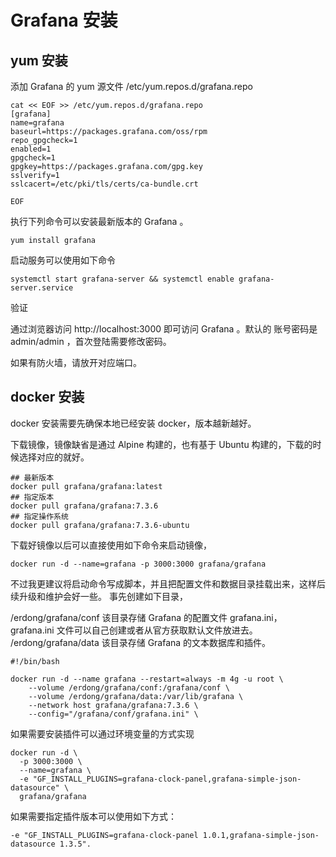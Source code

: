 # Grafana 安装

## yum 安装

添加 Grafana 的 yum 源文件 /etc/yum.repos.d/grafana.repo

```
cat << EOF >> /etc/yum.repos.d/grafana.repo
[grafana]
name=grafana
baseurl=https://packages.grafana.com/oss/rpm
repo_gpgcheck=1
enabled=1
gpgcheck=1
gpgkey=https://packages.grafana.com/gpg.key
sslverify=1
sslcacert=/etc/pki/tls/certs/ca-bundle.crt

EOF
```

执行下列命令可以安装最新版本的 Grafana 。

```
yum install grafana
```

启动服务可以使用如下命令

```
systemctl start grafana-server && systemctl enable grafana-server.service
```

验证

通过浏览器访问 http://localhost:3000 即可访问 Grafana 。默认的 账号密码是 admin/admin ，首次登陆需要修改密码。

如果有防火墙，请放开对应端口。


## docker 安装

docker 安装需要先确保本地已经安装 docker，版本越新越好。

下载镜像，镜像缺省是通过 Alpine 构建的，也有基于 Ubuntu 构建的，下载的时候选择对应的就好。

```
## 最新版本
docker pull grafana/grafana:latest 
## 指定版本
docker pull grafana/grafana:7.3.6
## 指定操作系统
docker pull grafana/grafana:7.3.6-ubuntu
```

下载好镜像以后可以直接使用如下命令来启动镜像，

```
docker run -d --name=grafana -p 3000:3000 grafana/grafana
```

不过我更建议将启动命令写成脚本，并且把配置文件和数据目录挂载出来，这样后续升级和维护会好一些。
事先创建如下目录，

/erdong/grafana/conf 该目录存储 Grafana 的配置文件 grafana.ini，grafana.ini 文件可以自己创建或者从官方获取默认文件放进去。
/erdong/grafana/data 该目录存储 Grafana 的文本数据库和插件。
```
#!/bin/bash

docker run -d --name grafana --restart=always -m 4g -u root \
    --volume /erdong/grafana/conf:/grafana/conf \
    --volume /erdong/grafana/data:/var/lib/grafana \
    --network host grafana/grafana:7.3.6 \
    --config="/grafana/conf/grafana.ini" \
```

如果需要安装插件可以通过环境变量的方式实现

```
docker run -d \
  -p 3000:3000 \
  --name=grafana \
  -e "GF_INSTALL_PLUGINS=grafana-clock-panel,grafana-simple-json-datasource" \
  grafana/grafana
```

如果需要指定插件版本可以使用如下方式：

```
-e "GF_INSTALL_PLUGINS=grafana-clock-panel 1.0.1,grafana-simple-json-datasource 1.3.5".

```